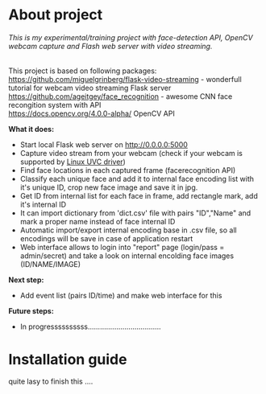 # About project
###### This is my experimental/training project with face-detection API, OpenCV webcam capture and Flash web server with video streaming. 
This project is based on following packages:  
https://github.com/miguelgrinberg/flask-video-streaming - wonderfull tutorial for webcam video streaming Flask server  
https://github.com/ageitgey/face_recognition - awesome CNN face recongition system with API  
https://docs.opencv.org/4.0.0-alpha/ OpenCV API 

**What it does:**
- Start local Flask web server on http://0.0.0.0:5000
- Capture video stream from your webcam (check if your webcam is supported by [Linux UVC driver](http://www.ideasonboard.org/uvc/#devices))
- Find face locations in each captured frame (facerecognition API)
- Classify each unique face and add it to internal face encoding list with it's unique ID, crop new face image and save it in jpg.
- Get ID from internal list for each face in frame, add rectangle mark, add it's internal ID
- It can import dictionary from 'dict.csv' file with pairs "ID","Name" and mark a proper name instead of face internal ID
- Automatic import/export internal encoding base in .csv file, so all encodings will be save in case of application restart
- Web interface allows to login into "report" page (login/pass = admin/secret) and take a look on internal encolding face images (ID/NAME/IMAGE)

**Next step:**
- Add event list (pairs ID/time) and make web interface for this

**Future steps:**
- In progressssssssss....................................

# Installation guide
quite lasy to finish this ....

